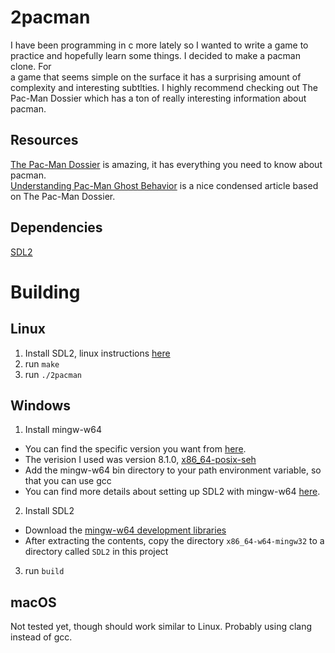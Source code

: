 # 2pacman

I have been programming in c more lately so I wanted to write a game to  
practice and hopefully learn some things. I decided to make a pacman clone. For  
a game that seems simple on the surface it has a surprising amount of  
complexity and interesting subtlties. I highly recommend checking out The  
Pac-Man Dossier which has a ton of really interesting information about pacman.  

## Resources
[The Pac-Man Dossier](https://pacman.holenet.info/) is amazing, it has everything you need to know about pacman.  
[Understanding Pac-Man Ghost Behavior](https://gameinternals.com/understanding-pac-man-ghost-behavior) is a nice condensed article based on The Pac-Man Dossier.  

## Dependencies
[SDL2](https://www.libsdl.org/download-2.0.php)  

# Building
## Linux
1. Install SDL2, linux instructions [here](http://wiki.libsdl.org/Installation#linuxunix)  
2. run `make`
3. run `./2pacman`

## Windows
1. Install mingw-w64 
  - You can find the specific version you want from [here](https://sourceforge.net/projects/mingw-w64/files/).  
  - The verision I used was version 8.1.0, [x86_64-posix-seh](https://sourceforge.net/projects/mingw-w64/files/Toolchains%20targetting%20Win64/Personal%20Builds/mingw-builds/8.1.0/threads-posix/seh/x86_64-8.1.0-release-posix-seh-rt_v6-rev0.7z)  
  - Add the mingw-w64 bin directory to your path environment variable, so that you can use gcc  
  - You can find more details about setting up SDL2 with mingw-w64 [here](https://www.matsson.com/prog/sdl2-mingw-w64-tutorial.php).  
2. Install SDL2
  - Download the [mingw-w64 development libraries](https://www.libsdl.org/release/SDL2-devel-2.0.20-mingw.tar.gz)  
  - After extracting the contents, copy the directory `x86_64-w64-mingw32` to a  
    directory called `SDL2` in this project    
3. run `build`  

## macOS
Not tested yet, though should work similar to Linux. Probably using clang  
instead of gcc.   

